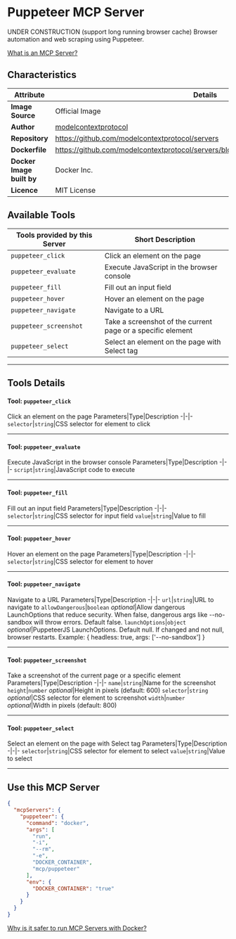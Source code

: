 # Puppeteer MCP Server

UNDER CONSTRUCTION (support long running browser cache)
Browser automation and web scraping using Puppeteer.


[What is an MCP Server?](https://www.anthropic.com/news/model-context-protocol)

## Characteristics
Attribute|Details|
|-|-|
**Image Source**|Official Image
|**Author**|[modelcontextprotocol](https://github.com/modelcontextprotocol)
**Repository**|https://github.com/modelcontextprotocol/servers
**Dockerfile**|https://github.com/modelcontextprotocol/servers/blob/2025.4.6/src/puppeteer/Dockerfile
**Docker Image built by**|Docker Inc.
**Licence**|MIT License

## Available Tools
Tools provided by this Server|Short Description
-|-
`puppeteer_click`|Click an element on the page|
`puppeteer_evaluate`|Execute JavaScript in the browser console|
`puppeteer_fill`|Fill out an input field|
`puppeteer_hover`|Hover an element on the page|
`puppeteer_navigate`|Navigate to a URL|
`puppeteer_screenshot`|Take a screenshot of the current page or a specific element|
`puppeteer_select`|Select an element on the page with Select tag|

---
## Tools Details

#### Tool: **`puppeteer_click`**
Click an element on the page
Parameters|Type|Description
-|-|-
`selector`|`string`|CSS selector for element to click

---
#### Tool: **`puppeteer_evaluate`**
Execute JavaScript in the browser console
Parameters|Type|Description
-|-|-
`script`|`string`|JavaScript code to execute

---
#### Tool: **`puppeteer_fill`**
Fill out an input field
Parameters|Type|Description
-|-|-
`selector`|`string`|CSS selector for input field
`value`|`string`|Value to fill

---
#### Tool: **`puppeteer_hover`**
Hover an element on the page
Parameters|Type|Description
-|-|-
`selector`|`string`|CSS selector for element to hover

---
#### Tool: **`puppeteer_navigate`**
Navigate to a URL
Parameters|Type|Description
-|-|-
`url`|`string`|URL to navigate to
`allowDangerous`|`boolean` *optional*|Allow dangerous LaunchOptions that reduce security. When false, dangerous args like --no-sandbox will throw errors. Default false.
`launchOptions`|`object` *optional*|PuppeteerJS LaunchOptions. Default null. If changed and not null, browser restarts. Example: { headless: true, args: ['--no-sandbox'] }

---
#### Tool: **`puppeteer_screenshot`**
Take a screenshot of the current page or a specific element
Parameters|Type|Description
-|-|-
`name`|`string`|Name for the screenshot
`height`|`number` *optional*|Height in pixels (default: 600)
`selector`|`string` *optional*|CSS selector for element to screenshot
`width`|`number` *optional*|Width in pixels (default: 800)

---
#### Tool: **`puppeteer_select`**
Select an element on the page with Select tag
Parameters|Type|Description
-|-|-
`selector`|`string`|CSS selector for element to select
`value`|`string`|Value to select

---
## Use this MCP Server

```json
{
  "mcpServers": {
    "puppeteer": {
      "command": "docker",
      "args": [
        "run",
        "-i",
        "--rm",
        "-e",
        "DOCKER_CONTAINER",
        "mcp/puppeteer"
      ],
      "env": {
        "DOCKER_CONTAINER": "true"
      }
    }
  }
}
```

[Why is it safer to run MCP Servers with Docker?](https://www.docker.com/blog/the-model-context-protocol-simplifying-building-ai-apps-with-anthropic-claude-desktop-and-docker/)
